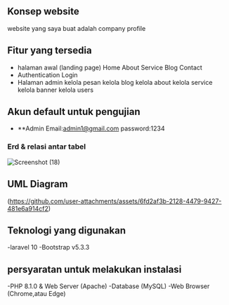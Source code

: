 ## Konsep website
website yang saya buat adalah company profile 

## Fitur yang tersedia
- halaman awal (landing page)
    Home
    About
    Service
    Blog
    Contact
- Authentication
    Login
- Halaman admin
    kelola pesan
    kelola blog
    kelola about
    kelola service
    kelola banner
    kelola users
    

## Akun default untuk pengujian
- **Admin
    Email:admin1@gmail.com
    password:1234
    
### Erd & relasi antar tabel
![Screenshot (18)](https://github.com/user-attachments/assets/dfa1e238-b2f7-4802-b220-b860dc5b90ea)


## UML Diagram
(https://github.com/user-attachments/assets/6fd2af3b-2128-4479-9427-481e6a914cf2)

## Teknologi yang digunakan
-laravel 10
-Bootstrap v5.3.3

## persyaratan untuk melakukan instalasi
-PHP 8.1.0 & Web Server (Apache)
-Database (MySQL)
-Web Browser (Chrome,atau Edge)
